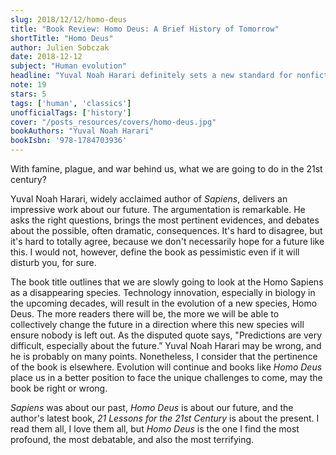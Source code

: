 ```yaml
---
slug: 2018/12/12/homo-deus
title: "Book Review: Homo Deus: A Brief History of Tomorrow"
shortTitle: "Homo Deus"
author: Julien Sobczak
date: 2018-12-12
subject: "Human evolution"
headline: "Yuval Noah Harari definitely sets a new standard for nonfiction literature"
note: 19
stars: 5
tags: ['human', 'classics']
unofficialTags: ['history']
cover: "/posts_resources/covers/homo-deus.jpg"
bookAuthors: "Yuval Noah Harari"
bookIsbn: '978-1784703936'
---
```



With famine, plague, and war behind us, what we are going to do in the 21st century?

Yuval Noah Harari, widely acclaimed author of *Sapiens*, delivers an impressive work about our future. The argumentation is remarkable. He asks the right questions, brings the most pertinent evidences, and debates about the possible, often dramatic, consequences. It's hard to disagree, but it's hard to totally agree, because we don't necessarily hope for a future like this. I would not, however, define the book as pessimistic even if it will disturb you, for sure.

The book title outlines that we are slowly going to look at the Homo Sapiens as a disappearing species. Technology innovation, especially in biology in the upcoming decades, will result in the evolution of a new species, Homo Deus. The more readers there will be, the more we will be able to collectively change the future in a direction where this new species will ensure nobody is left out. As the disputed quote says, "Predictions are very difficult, especially about the future.” Yuval Noah Harari may be wrong, and he is probably on many points. Nonetheless, I consider that the pertinence of the book is elsewhere. Evolution will continue and books like *Homo Deus* place us in a better position to face the unique challenges to come, may the book be right or wrong.

*Sapiens* was about our past, *Homo Deus* is about our future, and the author's latest book, *21 Lessons for the 21st Century* is about the present. I read them all, I love them all, but *Homo Deus* is the one I find the most profound, the most debatable, and also the most terrifying.

